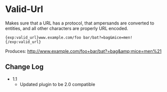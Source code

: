 # Valid-Url

Makes sure that a URL has a protocol, that ampersands are converted to entities, and all
other characters are properly URL encoded.

	{exp:valid_url}www.example.com/foo bar/bat?=bag&mice=men!{/exp:valid_url}

Produces:
	http://www.example.com/foo+bar/bat?=bag&amp;mice=men%21

## Change Log

- 1.1
	- Updated plugin to be 2.0 compatible
